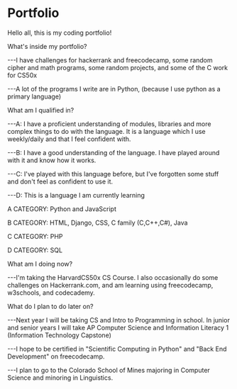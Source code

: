 # Portfolio
Hello all, this is my coding portfolio!



What's inside my portfolio?

  ---I have challenges for hackerrank and freecodecamp, some random cipher and math programs, some random projects, and some of the C work for CS50x
  
  ---A lot of the programs I write are in Python, (because I use python as a primary language)
  
  
  
What am I qualified in?
  
  ---A: I have a proficient understanding of modules, libraries and more complex things to do with the language. It is a language which I use weekly/daily and that I feel confident with.
  
  ---B: I have a good understanding of the language. I have played around with it and know how it works.
  
  ---C: I've played with this language before, but I've forgotten some stuff and don't feel as confident to use it.
 
  ---D: This is a language I am currently learning
  
  A CATEGORY:
  Python and JavaScript 
  
  
  B CATEGORY:
  HTML, Django, CSS, C family (C,C++,C#), Java


  C CATEGORY:
  PHP


  D CATEGORY:
  SQL
  
  
  
  
What am I doing now?

  ---I'm taking the HarvardCS50x CS Course. I also occasionally do some challenges on Hackerrank.com, and am learning using freecodecamp, w3schools, and codecademy.
  
  
  
What do I plan to do later on?

  ---Next year I will be taking CS and Intro to Programming in school. In junior and senior years I will take AP Computer Science and Information Literacy 1 (Information Technology Capstone)
  
  ---I hope to be certified in "Scientific Computing in Python" and "Back End Development" on freecodecamp. 
  
  ---I plan to go to the Colorado School of Mines majoring in Computer Science and minoring in Linguistics.
  
